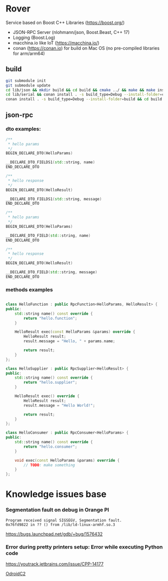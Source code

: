 # Rover 

Service based on Boost C++ Libraries (https://boost.org/)

* JSON-RPC Server (nlohmann/json, Boost.Beast, C++ 17)
* Logging (Boost.Log)
* macchina.io like IoT (https://macchina.io/) 
* conan (https://conan.io) for build on Mac OS (no pre-compiled libraries for arm/arm64)

## build
```bash
git submodule init
git submodule update
cd lib/json && mkdir build && cd build && cmake ../ && make && make install && cd ../..
cd lib/serial && conan install . -s build_type=Debug --install-folder=cmake-build-orangepidebug && cd build && cmake ../ && make && sudo make install && cd ../../..
conan install . -s build_type=Debug --install-folder=build && cd build && cmake ../ && make all CTEST_OUTPUT_ON_FAILURE=1 test
```
## json-rpc

### dto examples:
```c++
/**
 * hello params
 */
BEGIN_DECLARE_DTO(HelloParams)

__DECLARE_DTO_FIELDS1(std::string, name)
END_DECLARE_DTO

/**
 * hello response
 */
BEGIN_DECLARE_DTO(HelloResult)

__DECLARE_DTO_FIELDS1(std::string, message)
END_DECLARE_DTO

```

```c++
/**
 * hello params
 */
BEGIN_DECLARE_DTO(HelloParams)

__DECLARE_DTO_FIELD(std::string, name)
END_DECLARE_DTO

/**
 * hello response
 */
BEGIN_DECLARE_DTO(HelloResult)

__DECLARE_DTO_FIELD(std::string, message)
END_DECLARE_DTO

```

### methods examples

```c++

class HelloFunction : public RpcFunction<HelloParams, HelloResult> {
public:
    std::string name() const override {
        return "hello.function";
    }

    HelloResult exec(const HelloParams &params) override {
        HelloResult result;
        result.message = "Hello, " + params.name;

        return result;
    }
};

class HelloSupplier : public RpcSupplier<HelloResult> {
public:
    std::string name() const override {
        return "hello.supplier";
    }

    HelloResult exec() override {
        HelloResult result;
        result.message = "Hello World!";

        return result;
    }
};

class HelloConsumer : public RpcConsumer<HelloParams> {
public:
    std::string name() const override {
        return "hello.consumer";
    }

    void exec(const HelloParams &params) override {
        // TODO: make something
    }
};
```

# Knowledge issues base

### Segmentation fault on debug in Orange PI
```
Program received signal SIGSEGV, Segmentation fault.
0x76fd9822 in ?? () from /lib/ld-linux-armhf.so.3
```
https://bugs.launchpad.net/gdb/+bug/1576432

### Error during pretty printers setup: Error while executing Python code
https://youtrack.jetbrains.com/issue/CPP-14177

[OdroidC2](OdroidC2.md)